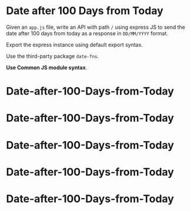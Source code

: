 # Date after 100 Days from Today

Given an `app.js` file, write an API with path `/` using express JS to send the date after 100 days from today as a response in `DD/MM/YYYY` format.

Export the express instance using default export syntax.

Use the third-party package `date-fns`.

<b>Use Common JS module syntax</b>.
# Date-after-100-Days-from-Today
# Date-after-100-Days-from-Today
# Date-after-100-Days-from-Today
# Date-after-100-Days-from-Today
# Date-after-100-Days-from-Today

